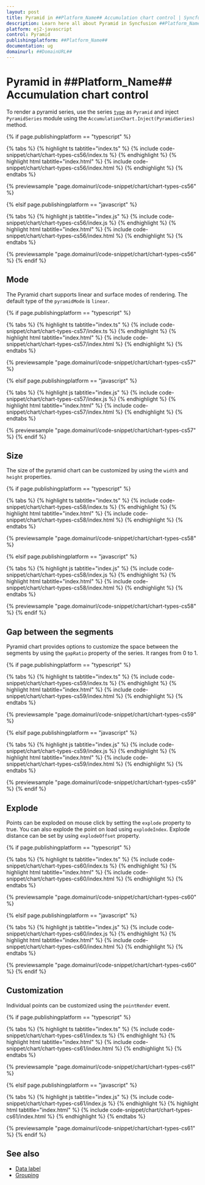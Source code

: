 ```yaml
---
layout: post
title: Pyramid in ##Platform_Name## Accumulation chart control | Syncfusion
description: Learn here all about Pyramid in Syncfusion ##Platform_Name## Accumulation chart control of Syncfusion Essential JS 2 and more.
platform: ej2-javascript
control: Pyramid 
publishingplatform: ##Platform_Name##
documentation: ug
domainurl: ##DomainURL##
---
```


# Pyramid in ##Platform_Name## Accumulation chart control

To render a pyramid series, use the series [`type`](../api/accumulation-chart/accumulationSeriesModel/) as `Pyramid` and inject `PyramidSeries` module using the `AccumulationChart.Inject(PyramidSeries)` method.

{% if page.publishingplatform == "typescript" %}

{% tabs %}
{% highlight ts tabtitle="index.ts" %}
{% include code-snippet/chart/chart-types-cs56/index.ts %}
{% endhighlight %}
{% highlight html tabtitle="index.html" %}
{% include code-snippet/chart/chart-types-cs56/index.html %}
{% endhighlight %}
{% endtabs %}
        
{% previewsample "page.domainurl/code-snippet/chart/chart-types-cs56" %}

{% elsif page.publishingplatform == "javascript" %}

{% tabs %}
{% highlight js tabtitle="index.js" %}
{% include code-snippet/chart/chart-types-cs56/index.js %}
{% endhighlight %}
{% highlight html tabtitle="index.html" %}
{% include code-snippet/chart/chart-types-cs56/index.html %}
{% endhighlight %}
{% endtabs %}

{% previewsample "page.domainurl/code-snippet/chart/chart-types-cs56" %}
{% endif %}

## Mode

The Pyramid chart supports linear and surface modes of rendering. The default type of the `pyramidMode` is `linear`.

{% if page.publishingplatform == "typescript" %}

{% tabs %}
{% highlight ts tabtitle="index.ts" %}
{% include code-snippet/chart/chart-types-cs57/index.ts %}
{% endhighlight %}
{% highlight html tabtitle="index.html" %}
{% include code-snippet/chart/chart-types-cs57/index.html %}
{% endhighlight %}
{% endtabs %}
        
{% previewsample "page.domainurl/code-snippet/chart/chart-types-cs57" %}

{% elsif page.publishingplatform == "javascript" %}

{% tabs %}
{% highlight js tabtitle="index.js" %}
{% include code-snippet/chart/chart-types-cs57/index.js %}
{% endhighlight %}
{% highlight html tabtitle="index.html" %}
{% include code-snippet/chart/chart-types-cs57/index.html %}
{% endhighlight %}
{% endtabs %}

{% previewsample "page.domainurl/code-snippet/chart/chart-types-cs57" %}
{% endif %}

## Size

The size of the pyramid chart can be customized by using the  `width` and `height` properties.

{% if page.publishingplatform == "typescript" %}

{% tabs %}
{% highlight ts tabtitle="index.ts" %}
{% include code-snippet/chart/chart-types-cs58/index.ts %}
{% endhighlight %}
{% highlight html tabtitle="index.html" %}
{% include code-snippet/chart/chart-types-cs58/index.html %}
{% endhighlight %}
{% endtabs %}
        
{% previewsample "page.domainurl/code-snippet/chart/chart-types-cs58" %}

{% elsif page.publishingplatform == "javascript" %}

{% tabs %}
{% highlight js tabtitle="index.js" %}
{% include code-snippet/chart/chart-types-cs58/index.js %}
{% endhighlight %}
{% highlight html tabtitle="index.html" %}
{% include code-snippet/chart/chart-types-cs58/index.html %}
{% endhighlight %}
{% endtabs %}

{% previewsample "page.domainurl/code-snippet/chart/chart-types-cs58" %}
{% endif %}

## Gap between the segments

Pyramid chart provides options to customize the space between the segments by using the `gapRatio` property of the series. It ranges from 0 to 1.

{% if page.publishingplatform == "typescript" %}

{% tabs %}
{% highlight ts tabtitle="index.ts" %}
{% include code-snippet/chart/chart-types-cs59/index.ts %}
{% endhighlight %}
{% highlight html tabtitle="index.html" %}
{% include code-snippet/chart/chart-types-cs59/index.html %}
{% endhighlight %}
{% endtabs %}
        
{% previewsample "page.domainurl/code-snippet/chart/chart-types-cs59" %}

{% elsif page.publishingplatform == "javascript" %}

{% tabs %}
{% highlight js tabtitle="index.js" %}
{% include code-snippet/chart/chart-types-cs59/index.js %}
{% endhighlight %}
{% highlight html tabtitle="index.html" %}
{% include code-snippet/chart/chart-types-cs59/index.html %}
{% endhighlight %}
{% endtabs %}

{% previewsample "page.domainurl/code-snippet/chart/chart-types-cs59" %}
{% endif %}

## Explode

Points can be exploded on mouse click by setting the `explode` property to true. You can also explode the point on load using `explodeIndex`. Explode distance can be set by using `explodeOffset` property.

{% if page.publishingplatform == "typescript" %}

{% tabs %}
{% highlight ts tabtitle="index.ts" %}
{% include code-snippet/chart/chart-types-cs60/index.ts %}
{% endhighlight %}
{% highlight html tabtitle="index.html" %}
{% include code-snippet/chart/chart-types-cs60/index.html %}
{% endhighlight %}
{% endtabs %}
        
{% previewsample "page.domainurl/code-snippet/chart/chart-types-cs60" %}

{% elsif page.publishingplatform == "javascript" %}

{% tabs %}
{% highlight js tabtitle="index.js" %}
{% include code-snippet/chart/chart-types-cs60/index.js %}
{% endhighlight %}
{% highlight html tabtitle="index.html" %}
{% include code-snippet/chart/chart-types-cs60/index.html %}
{% endhighlight %}
{% endtabs %}

{% previewsample "page.domainurl/code-snippet/chart/chart-types-cs60" %}
{% endif %}

## Customization

Individual points can be customized using the `pointRender` event.

{% if page.publishingplatform == "typescript" %}

{% tabs %}
{% highlight ts tabtitle="index.ts" %}
{% include code-snippet/chart/chart-types-cs61/index.ts %}
{% endhighlight %}
{% highlight html tabtitle="index.html" %}
{% include code-snippet/chart/chart-types-cs61/index.html %}
{% endhighlight %}
{% endtabs %}
        
{% previewsample "page.domainurl/code-snippet/chart/chart-types-cs61" %}

{% elsif page.publishingplatform == "javascript" %}

{% tabs %}
{% highlight js tabtitle="index.js" %}
{% include code-snippet/chart/chart-types-cs61/index.js %}
{% endhighlight %}
{% highlight html tabtitle="index.html" %}
{% include code-snippet/chart/chart-types-cs61/index.html %}
{% endhighlight %}
{% endtabs %}

{% previewsample "page.domainurl/code-snippet/chart/chart-types-cs61" %}
{% endif %}

## See also

* [Data label](./data-label/)
* [Grouping](./grouping/)
